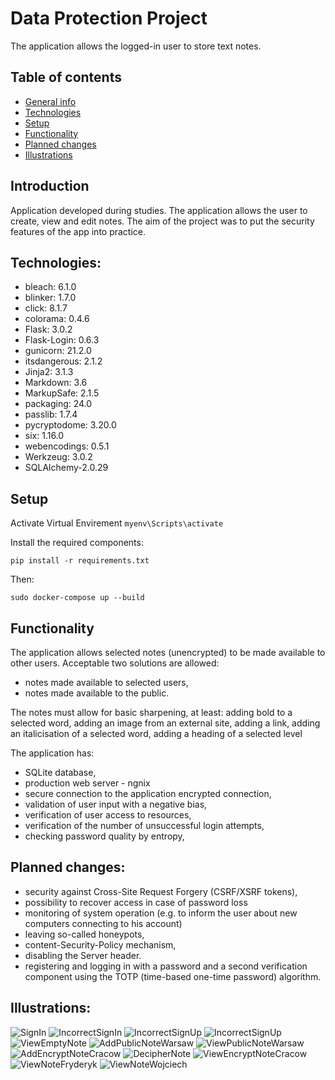 # Data Protection Project
The application allows the logged-in user to store text notes.

## Table of contents
* [General info](#general-info)
* [Technologies](#technologies)
* [Setup](#setup)
* [Functionality](#functionality)
* [Planned changes](#planned-changes)
* [Illustrations](#illustrations)

 
## Introduction 
Application developed during studies. The application allows the user to create, view and edit notes.
The aim of the project was to put the security features of the app into practice.  

## Technologies:

* bleach: 6.1.0
* blinker: 1.7.0
* click: 8.1.7
* colorama: 0.4.6
* Flask: 3.0.2
* Flask-Login: 0.6.3
* gunicorn: 21.2.0
* itsdangerous: 2.1.2
* Jinja2: 3.1.3
* Markdown: 3.6
* MarkupSafe: 2.1.5
* packaging: 24.0
* passlib: 1.7.4
* pycryptodome: 3.20.0
* six: 1.16.0
* webencodings: 0.5.1
* Werkzeug: 3.0.2
* SQLAlchemy-2.0.29

## Setup

Activate Virtual Envirement
``` myenv\Scripts\activate ```

Install the required components:

``` pip install -r requirements.txt ```

Then:

``` sudo docker-compose up --build ```
 
## Functionality
The application allows selected notes (unencrypted) to be made available to other users. Acceptable 
two solutions are allowed:

* notes made available to selected users,
* notes made available to the public.

The notes must allow for basic sharpening, at least: adding bold to a selected word, adding an image from an external site, adding a link, adding an italicisation of a selected word, adding a heading of a selected level

The application has: 
* SQLite database,
* production web server - ngnix
* secure connection to the application encrypted connection,
* validation of user input with a negative bias,
* verification of user access to resources,
* verification of the number of unsuccessful login attempts,
* checking password quality by entropy,


## Planned changes:
* security against Cross-Site Request Forgery (CSRF/XSRF tokens),
* possibility to recover access in case of password loss
* monitoring of system operation (e.g. to inform the user about new computers connecting to his account)
* leaving so-called honeypots,
* content-Security-Policy mechanism,
* disabling the Server header.
* registering and logging in with a password and a second verification component using the TOTP (time-based one-time password) algorithm.

## Illustrations:

![SignIn](./Images/SignIn.jpg)
![IncorrectSignIn](./Images/SignInIncorrect.jpg)
![IncorrectSignUp](./Images/YouCantCreateAccountWithTakenUsername.jpg)
![IncorrectSignUp](./Images/SignUpInformation.jpg)
![ViewEmptyNote](./Images/CreateNote.jpg)
![AddPublicNoteWarsaw](./Images/AddPublicNoteWarsaw.jpg)
![ViewPublicNoteWarsaw](./Images/ViewNote.jpg)
![AddEncryptNoteCracow](./Images/CreateNewAndEncryptNoteCracow.jpg)
![DecipherNote](./Images/PasswordEncryptNote.jpg)
![ViewEncryptNoteCracow](./Images/ViewCracowNote.jpg)
![ViewNoteFryderyk](./Images/ViewNoteFryderyk.jpg)
![ViewNoteWojciech](./Images/ViewNoteWojciech.jpg)
